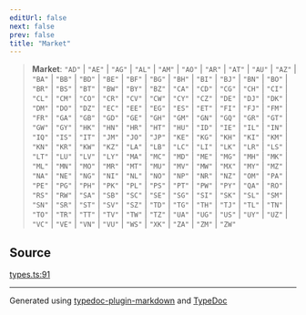 ```yaml
---
editUrl: false
next: false
prev: false
title: "Market"
---
```


> **Market**: `"AD"` \| `"AE"` \| `"AG"` \| `"AL"` \| `"AM"` \| `"AO"` \| `"AR"` \| `"AT"` \| `"AU"` \| `"AZ"` \| `"BA"` \| `"BB"` \| `"BD"` \| `"BE"` \| `"BF"` \| `"BG"` \| `"BH"` \| `"BI"` \| `"BJ"` \| `"BN"` \| `"BO"` \| `"BR"` \| `"BS"` \| `"BT"` \| `"BW"` \| `"BY"` \| `"BZ"` \| `"CA"` \| `"CD"` \| `"CG"` \| `"CH"` \| `"CI"` \| `"CL"` \| `"CM"` \| `"CO"` \| `"CR"` \| `"CV"` \| `"CW"` \| `"CY"` \| `"CZ"` \| `"DE"` \| `"DJ"` \| `"DK"` \| `"DM"` \| `"DO"` \| `"DZ"` \| `"EC"` \| `"EE"` \| `"EG"` \| `"ES"` \| `"ET"` \| `"FI"` \| `"FJ"` \| `"FM"` \| `"FR"` \| `"GA"` \| `"GB"` \| `"GD"` \| `"GE"` \| `"GH"` \| `"GM"` \| `"GN"` \| `"GQ"` \| `"GR"` \| `"GT"` \| `"GW"` \| `"GY"` \| `"HK"` \| `"HN"` \| `"HR"` \| `"HT"` \| `"HU"` \| `"ID"` \| `"IE"` \| `"IL"` \| `"IN"` \| `"IQ"` \| `"IS"` \| `"IT"` \| `"JM"` \| `"JO"` \| `"JP"` \| `"KE"` \| `"KG"` \| `"KH"` \| `"KI"` \| `"KM"` \| `"KN"` \| `"KR"` \| `"KW"` \| `"KZ"` \| `"LA"` \| `"LB"` \| `"LC"` \| `"LI"` \| `"LK"` \| `"LR"` \| `"LS"` \| `"LT"` \| `"LU"` \| `"LV"` \| `"LY"` \| `"MA"` \| `"MC"` \| `"MD"` \| `"ME"` \| `"MG"` \| `"MH"` \| `"MK"` \| `"ML"` \| `"MN"` \| `"MO"` \| `"MR"` \| `"MT"` \| `"MU"` \| `"MV"` \| `"MW"` \| `"MX"` \| `"MY"` \| `"MZ"` \| `"NA"` \| `"NE"` \| `"NG"` \| `"NI"` \| `"NL"` \| `"NO"` \| `"NP"` \| `"NR"` \| `"NZ"` \| `"OM"` \| `"PA"` \| `"PE"` \| `"PG"` \| `"PH"` \| `"PK"` \| `"PL"` \| `"PS"` \| `"PT"` \| `"PW"` \| `"PY"` \| `"QA"` \| `"RO"` \| `"RS"` \| `"RW"` \| `"SA"` \| `"SB"` \| `"SC"` \| `"SE"` \| `"SG"` \| `"SI"` \| `"SK"` \| `"SL"` \| `"SM"` \| `"SN"` \| `"SR"` \| `"ST"` \| `"SV"` \| `"SZ"` \| `"TD"` \| `"TG"` \| `"TH"` \| `"TJ"` \| `"TL"` \| `"TN"` \| `"TO"` \| `"TR"` \| `"TT"` \| `"TV"` \| `"TW"` \| `"TZ"` \| `"UA"` \| `"UG"` \| `"US"` \| `"UY"` \| `"UZ"` \| `"VC"` \| `"VE"` \| `"VN"` \| `"VU"` \| `"WS"` \| `"XK"` \| `"ZA"` \| `"ZM"` \| `"ZW"`

## Source

[types.ts:91](https://github.com/fostertheweb/spotify-web-sdk/blob/9d7441b/src/types.ts#L91)

***

Generated using [typedoc-plugin-markdown](https://www.npmjs.com/package/typedoc-plugin-markdown) and [TypeDoc](https://typedoc.org/)
